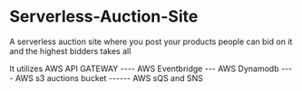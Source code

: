 # Serverless-Auction-Site
A serverless auction site where you post your products people can bid on it and the highest bidders takes all

It utilizes AWS API GATEWAY ---- AWS Eventbridge --- AWS Dynamodb ---- AWS s3 auctions bucket ------ AWS sQS and SNS
